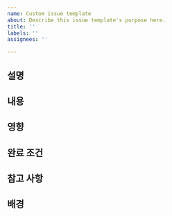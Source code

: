 ```yaml
---
name: Custom issue template
about: Describe this issue template's purpose here.
title: ''
labels: ''
assignees: ''

---
```


## 설명


## 내용


## 영향


## 완료 조건


## 참고 사항


## 배경
